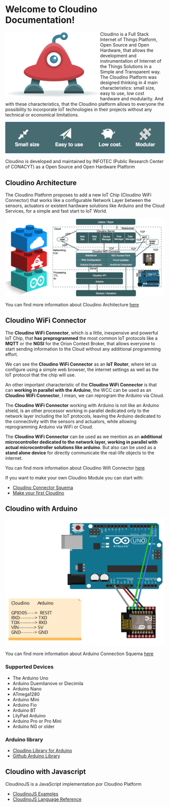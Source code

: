 Welcome to Cloudino Documentation!
===================

<img src="https://github.com/Cloudino/Cloudino-Doc/raw/master/Cloudino_logo.png" width="300" align="left">

Cloudino is a Full Stack Internet of Things Platform, Open Source and Open Hardware, that allows the development and instrumentation of Internet of the Things Solutions in a Simple and Transparent way.
 
<br>The Cloudino Platform was designed thinking in 4 main characteristics: small size, easy to use, low cost hardware and modularity. And with these characteristics, that the Cloudino platform allows to everyone the possibility to incorporate IoT technologies in their projects without any technical or economical limitations.


![Cloudino Characteristics](https://github.com/Cloudino/Cloudino-Doc/raw/master/Cloudino_characteristics.png)

Cloudino is developed and maintained by INFOTEC (Public Research Center of CONACYT) as a Open Source and Open Hardware Platform

## Cloudino Architecture

The Cloudino Platform proposes to add a new IoT Chip (Cloudino WiFi Connector) that works like a configurable Network Layer between the sensors, actuators or existent hardware solutions like Arduino and the Cloud Services, for a simple and fast start to IoT World.

![Cloudino Architecture](https://github.com/Cloudino/Cloudino-Doc/raw/master/Cloudino_Achitecture.png)

You can find more information about Cloudino Architecture [here](https://github.com/Cloudino/Cloudino-Doc/wiki/Cloudino-Arquitecture)

## Cloudino WiFi Connector

The **Cloudino WiFi Connector**, which is a little, inexpensive and powerful IoT Chip, that **has preprogrammed** the most common IoT protocols like a **MQTT** or the **NGSI** for the Orion Context Broker, that allows everyone to start sending information to the Cloud without any additional programming effort.

We can see the **Cloudino WiFi Connector** as an **IoT Router**, where let us configure using a simple web browser, the internet settings as well as the IoT protocol that the chip will use.

An other important characteristic of the **Cloudino WiFi Connector** is that can **working in parallel with the Arduino**, the WCC can be used as an **Cloudino WiFi Connector**, I mean, we can reprogram the Arduino via Cloud.

The **Cloudino WiFi Connector** working with Arduino is not like an Arduino shield, is an other processor working in parallel dedicated only to the network layer including the IoT protocols, leaving the Arduino dedicated to the connectivity with the sensors and actuators, while allowing reprogramming Arduino via WiFi or Cloud.

The **Cloudino WiFi Connector** can be used as we mention as an **additional microcontroller dedicated to the network layer, working in parallel with actual microcontroller solutions like arduino**. But also can be used as a **stand alone device** for directly communicate the real-life objects to the internet.  

You can find more information about Cloudino Wifi Connector [here](https://github.com/Cloudino/Cloudino-Doc/wiki/Cloudino-WiFi-Connector)

If you want to make your own Cloudino Module you can start with:
* [Cloudino Connector Squema](https://github.com/Cloudino/Cloudino-Doc/wiki/Cloudino-WiFI-Connector-Schema)
* [Make your first Cloudino](https://github.com/Cloudino/Cloudino-Doc/wiki/Make-your-first-Cloudino)

## Cloudino with Arduino

![Arduino_connection](https://github.com/Cloudino/Cloudino-Doc/raw/master/Cloudino_Arduino_Connection.png)

You can find more information about Arduino Connection Squema [here](https://github.com/Cloudino/Cloudino-Doc/wiki/Cloudino-with-Arduino-Connection-Squema)

### Supported Devices
* The Arduino Uno
* Arduino Duemilanove or Diecimila
* Arduino Nano
* ATmega1280
* Arduino Mini
* Arduino Fio
* Arduino BT
* LilyPad Arduino
* Arduino Pro or Pro Mini
* Arduino NG or older

### Arduino library

* [Cloudino Library for Arduino](https://github.com/Cloudino/Cloudino-Doc/wiki/Cloudino-Library-for-Arduino)
* [Github Arduino Library](https://github.com/Cloudino/Cloudino-ArduinoLib)

## Cloudino with Javascript
CloudinoJS is a JavaScript implementation por Cloudino Platform

* [CloudinoJS Examples](https://github.com/Cloudino/Cloudino-Doc/wiki/CloudinoJS-Examples)
* [CloudinoJS Language Reference](https://github.com/Cloudino/Cloudino-Doc/wiki/CloudinoJS-Language-Reference)
